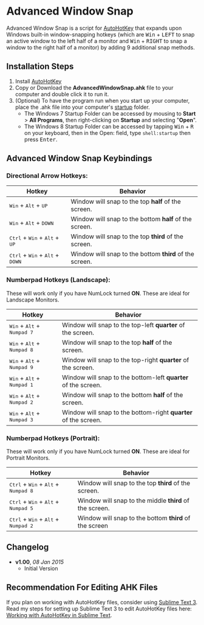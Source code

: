 # Advanced Window Snap

Advanced Window Snap is a script for [AutoHotKey] that expands upon Windows built-in window-snapping hotkeys (which are <kbd>Win</kbd> + <kbd>LEFT</kbd> to snap an active window to the left half of a monitor and <kbd>Win</kbd> + <kbd>RIGHT</kbd> to snap a window to the right half of a monitor) by adding 9 additional snap methods.

## Installation Steps

1. Install [AutoHotKey]
2. Copy or Download the **AdvancedWindowSnap.ahk** file to your computer and double click it to run it.
3. (Optional) To have the program run when you start up your computer, place the .ahk file into your computer's [startup] folder. 
    * The Windows 7 Startup Folder can be accessed by mousing to **Start** > **All Programs**, then right-clicking on **Startup** and selecting "**Open**".
    * The Windows 8 Startup Folder can be accessed by tapping <kbd>Win</kbd> + <kbd>R</kbd> on your keyboard, then in the Open: field, type `shell:startup` then press <kbd>Enter</kbd>.

## Advanced Window Snap Keybindings

### Directional Arrow Hotkeys:
Hotkey | Behavior
------ | --------
<kbd>Win</kbd> + <kbd>Alt</kbd> + <kbd>UP</kbd> | Window will snap to the top **half** of the screen.
<kbd>Win</kbd> + <kbd>Alt</kbd> + <kbd>DOWN</kbd> | Window will snap to the bottom **half** of the screen.
<kbd>Ctrl</kbd> + <kbd>Win</kbd> + <kbd>Alt</kbd> + <kbd>UP</kbd> | Window will snap to the top **third** of the screen.
<kbd>Ctrl</kbd> + <kbd>Win</kbd> + <kbd>Alt</kbd> + <kbd>DOWN</kbd> | Window will snap to the bottom **third** of the screen.

### Numberpad Hotkeys (Landscape):
These will work only if you have NumLock turned **ON**. These are ideal for Landscape Monitors.

Hotkey | Behavior
------ | --------
<kbd>Win</kbd> + <kbd>Alt</kbd> + <kbd>Numpad 7</kbd> | Window will snap to the top-left **quarter** of the screen.
<kbd>Win</kbd> + <kbd>Alt</kbd> + <kbd>Numpad 8</kbd> | Window will snap to the top **half** of the screen.
<kbd>Win</kbd> + <kbd>Alt</kbd> + <kbd>Numpad 9</kbd> | Window will snap to the top-right **quarter** of the screen.
<kbd>Win</kbd> + <kbd>Alt</kbd> + <kbd>Numpad 1</kbd> | Window will snap to the bottom-left **quarter** of the screen.
<kbd>Win</kbd> + <kbd>Alt</kbd> + <kbd>Numpad 2</kbd> | Window will snap to the bottom **half** of the screen.
<kbd>Win</kbd> + <kbd>Alt</kbd> + <kbd>Numpad 3</kbd> | Window will snap to the bottom-right **quarter** of the screen.

### Numberpad Hotkeys (Portrait):
These will work only if you have NumLock turned **ON**. These are ideal for Portrait Monitors.

Hotkey | Behavior
------ | --------
<kbd>Ctrl</kbd> + <kbd>Win</kbd> + <kbd>Alt</kbd> + <kbd>Numpad 8</kbd> | Window will snap to the top **third** of the screen.
<kbd>Ctrl</kbd> + <kbd>Win</kbd> + <kbd>Alt</kbd> + <kbd>Numpad 5</kbd> | Window will snap to the middle **third** of the screen.
<kbd>Ctrl</kbd> + <kbd>Win</kbd> + <kbd>Alt</kbd> + <kbd>Numpad 2</kbd> | Window will snap to the bottom **third** of the screen

## Changelog

- **v1.00**, *08 Jan 2015*
    - Initial Version

## Recommendation For Editing AHK Files
If you plan on working with AutoHotKey files, consider using [Sublime Text 3]. Read my steps for setting up Sublime Text 3 to edit AutoHotKey files here: [Working with AutoHotKey in Sublime Text].

[AutoHotKey]:http://ahkscript.org/
[startup]:http://www.autohotkey.com/docs/FAQ.htm#Startup]
[Sublime Text 3]:http://www.sublimetext.com/3
[Package Control]:https://packagecontrol.io/installation
[AutoHotKey Package]:https://packagecontrol.io/packages/AutoHotkey
[Working with AutoHotKey in Sublime Text]:https://gist.github.com/AWMooreCO/d0308bab265cc8c5e122
